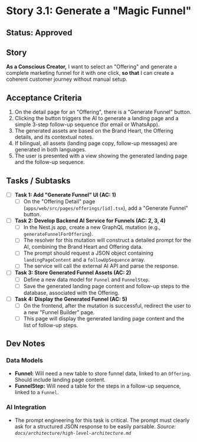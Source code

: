 # Story 3.1: Generate a "Magic Funnel"

## Status: Approved

## Story
**As a Conscious Creator,** I want to select an "Offering" and generate a complete marketing funnel for it with one click, **so that** I can create a coherent customer journey without manual setup.

## Acceptance Criteria
1.  On the detail page for an "Offering", there is a "Generate Funnel" button.
2.  Clicking the button triggers the AI to generate a landing page and a simple 3-step follow-up sequence (for email or WhatsApp).
3.  The generated assets are based on the Brand Heart, the Offering details, and its contextual notes.
4.  If bilingual, all assets (landing page copy, follow-up messages) are generated in both languages.
5.  The user is presented with a view showing the generated landing page and the follow-up sequence.

## Tasks / Subtasks
- [ ] **Task 1: Add "Generate Funnel" UI (AC: 1)**
    - [ ] On the "Offering Detail" page (`apps/web/src/pages/offerings/[id].tsx`), add a "Generate Funnel" button.
- [ ] **Task 2: Develop Backend AI Service for Funnels (AC: 2, 3, 4)**
    - [ ] In the Nest.js app, create a new GraphQL mutation (e.g., `generateFunnelForOffering`).
    - [ ] The resolver for this mutation will construct a detailed prompt for the AI, combining the Brand Heart and Offering data.
    - [ ] The prompt should request a JSON object containing `landingPageContent` and a `followUpSequence` array.
    - [ ] The service will call the external AI API and parse the response.
- [ ] **Task 3: Store Generated Funnel Assets (AC: 2)**
    - [ ] Define a new data model for `Funnel` and `FunnelStep`.
    - [ ] Save the generated landing page content and follow-up steps to the database, associated with the Offering.
- [ ] **Task 4: Display the Generated Funnel (AC: 5)**
    - [ ] On the frontend, after the mutation is successful, redirect the user to a new "Funnel Builder" page.
    - [ ] This page will display the generated landing page content and the list of follow-up steps.

## Dev Notes
### Data Models
*   **Funnel:** Will need a new table to store funnel data, linked to an `Offering`. Should include landing page content.
*   **FunnelStep:** Will need a table for the steps in a follow-up sequence, linked to a `Funnel`.
### AI Integration
*   The prompt engineering for this task is critical. The prompt must clearly ask for a structured JSON response to be easily parsable.
    *Source: `docs/architecture/high-level-architecture.md`*
